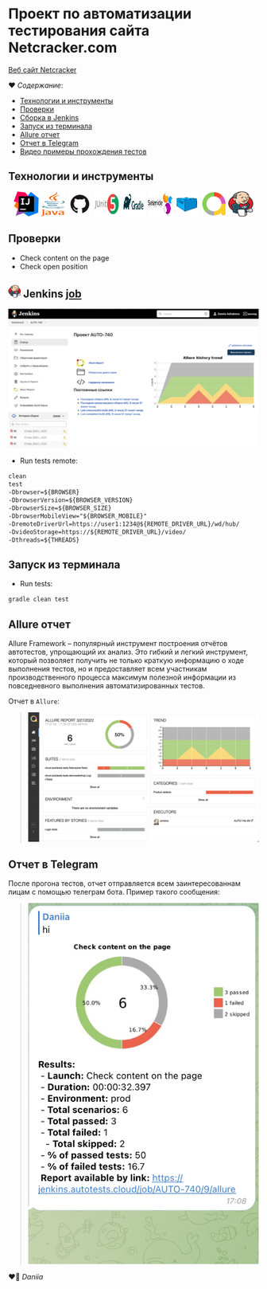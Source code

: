 # Проект по автоматизации тестирования сайта Netcracker.com
<a target="_blank" href="https://www.netcracker.com/ru/">Веб сайт Netcracker</a>

:heart: _Содержание_:
- [Технологии и инструменты](#earth_africa-Технологии-и-инструменты)
- [Проверки](#earth_africa-Проверки)
- [Сборка в Jenkins](#earth_africa-Jenkins-job)
- [Запуск из терминала](#earth_africa-Запуск-тестов-из-терминала)
- [Allure отчет](#earth_africa-Allure-отчет)
- [Отчет в Telegram](#earth_africa-Уведомление-в-Telegram-при-помощи-бота)
- [Видео примеры прохождения тестов](#earth_africa-Примеры-видео-о-прохождении-тестов)

## Технологии и инструменты
<p align="center">
<a href="https://www.jetbrains.com/idea/"><img src="images/img_1.png" width="50" height="50"  alt="IDEA"/></a>
<a href="https://www.java.com/"><img src="images/img_4.png" width="50" height="50"  alt="Java"/></a>
<a href="https://github.com/"><img src="images/img_6.png" width="50" height="50"  alt="Github"/></a>
<a href="https://junit.org/junit5/"><img src="images/img_7.png" width="50" height="50"  alt="JUnit 5"/></a>
<a href="https://gradle.org/"><img src="images/img_3.png" width="50" height="50"  alt="Gradle"/></a>
<a href="https://selenide.org/"><img src="images/img.png" width="50" height="50"  alt="Selenide"/></a>
<a href="https://aerokube.com/selenoid/"><img src="images/img_8.png" width="50" height="50"  alt="Selenoid"/></a>
<a href="https://github.com/allure-framework/allure2"><img src="images/img_5.png" width="50" height="50"  alt="Allure"/></a>
<a href="https://www.jenkins.io/"><img src="images/img_2.png" width="50" height="50"  alt="Jenkins"/></a>
</p>

## Проверки
- Check content on the page
- Check open position

## <img src="images/img_2.png" width="25" height="25" alt="Jenkins"/></a> Jenkins <a target="_blank" href="https://jenkins.autotests.cloud/job/10_DikayaAV_diploma/"> job </a>
<p align="center">
<a href="https://jenkins.autotests.cloud/job/AUTO-740/"><img src="images/screen.png" alt="Jenkins"/></a>
</p>

- Run tests remote:
```
clean
test
-Dbrowser=${BROWSER}
-DbrowserVersion=${BROWSER_VERSION}
-DbrowserSize=${BROWSER_SIZE}
-DbrowserMobileView="${BROWSER_MOBILE}"
-DremoteDriverUrl=https://user1:1234@${REMOTE_DRIVER_URL}/wd/hub/
-DvideoStorage=https://${REMOTE_DRIVER_URL}/video/
-Dthreads=${THREADS}
```
## Запуск из терминала
- Run tests:
```bash
gradle clean test
```

## Allure отчет
Allure Framework – популярный инструмент построения отчётов автотестов, упрощающий их анализ. Это гибкий и легкий инструмент, который позволяет получить не только краткую информацию о ходе выполнения тестов, но и предоставляет всем участникам производственного процесса максимум полезной информации из повседневного выполнения автоматизированных тестов.

Отчет в <code>Allure</code>:
>  <p align="center">
>  <img title="allure_report" src="images/allure_report.png">
>  </p>

## Отчет в Telegram
После прогона тестов, отчет отправляется всем заинтересованнам лицам с помощью телеграм бота.
Пример такого сообщения:
>  <p align="center">
>  <img title="telegram_report.png" src="images/tel_report.png">
>  </p>





:heart_on_fire: *Daniia*